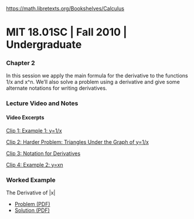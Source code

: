 
https://math.libretexts.org/Bookshelves/Calculus


# MIT 18.01SC | Fall 2010 | Undergraduate

### Chapter 2

In this session we apply the main formula for the derivative to the functions 1/x and x^n. We’ll also solve a problem using a derivative and give some alternate notations for writing derivatives.

### Lecture Video and Notes

#### Video Excerpts

[Clip 1: Example 1: y=1/x](https://ocw.mit.edu/courses/18-01sc-single-variable-calculus-fall-2010/resources/clip-1-example-1-y-1-x/)

[Clip 2: Harder Problem: Triangles Under the Graph of y=1/x](https://ocw.mit.edu/courses/18-01sc-single-variable-calculus-fall-2010/resources/clip-2-harder-problem-triangles-under-the-graph-of-y-1-x/)

[Clip 3: Notation for Derivatives](https://ocw.mit.edu/courses/18-01sc-single-variable-calculus-fall-2010/resources/clip-3-notation-for-derivatives/)

[Clip 4: Example 2: y=xn](https://ocw.mit.edu/courses/18-01sc-single-variable-calculus-fall-2010/resources/clip-4-example-2-y-xn/)

### Worked Example

The Derivative of |x|

- [Problem (PDF)](https://ocw.mit.edu/courses/18-01sc-single-variable-calculus-fall-2010/resources/mit18_01scf10_ex02prb/)
- [Solution (PDF)](https://ocw.mit.edu/courses/18-01sc-single-variable-calculus-fall-2010/resources/mit18_01scf10_ex02sol/)


